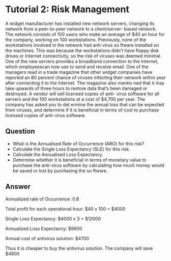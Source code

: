 # Tutorial 2: Risk Management

A widget manufacturer has installed new network servers, changing its network
from a peer-to-peer network to a client/server-
based network. The network consists of 100 users who make an 
average of $40 an hour for the company, working on 100 workstations. Previously, none of the 
workstations involved in the network had anti-virus so
ftware installed on the machines. This was 
because the workstations didn’t have floppy disk drives or Internet connectivity, so the risk of 
viruses was deemed minimal. 
One of the new servers provides a broadband connection to the Internet, which employeescan 
now use to send and receive email. One of the managers read in a trade magazine that other 
widget companies have reported an 80 percent chance of viruses infecting their network within 
year after connecting it to the Internet. The magazine also mentio
ned that it may take upwards of 
three hours to restore data that’s been damaged or destroyed. 
A vendor will sell licensed copies of anti-
virus software for all servers and the 100 workstations at a 
cost of $4,700 per year. The company has asked you to det
ermine the annual loss that can be 
expected from viruses, and determine if it is beneficial in terms of cost to purchase licensed copies 
of anti-virus software.

## Question
- What is the Annualised Rate of Occurrence (ARO) for this risk?
- Calculate the Single Loss Expectancy (SLE) for this risk.
- Calculate the Annualised Loss Expectancy.
- Determine whether it is beneficial in terms of monetary value to purchase the anti-virus software by calculating how much money would be saved or lost by purchasing the 
so
ftware.

## Answer

Annualized rate of Occurrence: 0.8

Total profit for each operational hour: $40 x 100 = $4000

Single Loss Expectancy: $4000 x 3 = $12000

Annualized Loss Expectancy: $9600

Annual cost of antivirus solution: $4700

Thus it is cheaper to buy the antivirus solution. The company will save $4900
